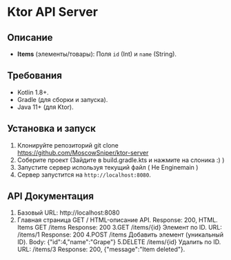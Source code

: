 # Ktor API Server

## Описание
- **Items** (элементы/товары): Поля `id` (Int) и `name` (String).

## Требования
- Kotlin 1.8+.
- Gradle (для сборки и запуска).
- Java 11+ (для Ktor).

## Установка и запуск
1. Клонируйте репозиторий git clone https://github.com/MoscowSniper/ktor-server
2. Соберите проект (Зайдите в build.gradle.kts и нажмите на слоника :) )
3. Запустите сервер используя текущий файл ( Не Enginemain )
4. Сервер запустится на `http://localhost:8080`.
## API Документация
1. Базовый URL: http://localhost:8080
2. Главная страница
GET /
HTML-описание API.
Response: 200, HTML.
Items
GET /items
Response: 200
3.GET /items/{id}
Элемент по ID.
URL: /items/1
Response: 200
4.POST /items
Добавить элемент (уникальный ID).
Body:
{"id":4,"name":"Grape"}
5.DELETE /items/{id}
Удалить по ID.
URL: /items/3
Response: 200, {"message":"Item deleted"}.
